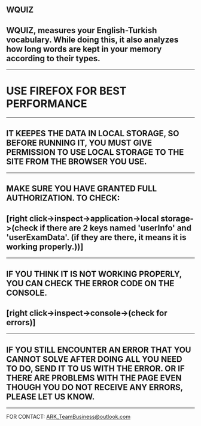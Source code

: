 ﻿WQUIZ
-----
## WQUIZ, measures your English-Turkish vocabulary. While doing this, it also analyzes how long words are kept in your memory according to their types.
----------------------------------
# USE FIREFOX FOR BEST PERFORMANCE
----------------------------------
## IT KEEPES THE DATA IN LOCAL STORAGE, SO BEFORE RUNNING IT, YOU MUST GIVE PERMISSION TO USE LOCAL STORAGE TO THE SITE FROM THE BROWSER YOU USE.
---------------------------------------------------------------------
## MAKE SURE YOU HAVE GRANTED FULL AUTHORIZATION. TO CHECK:
## [right click->inspect->application->local storage->(check if there are 2 keys named 'userInfo' and 'userExamData'. (if they are there, it means it is working properly.))]
---------------------------------------------------------------------
## IF YOU THINK IT IS NOT WORKING PROPERLY, YOU CAN CHECK THE ERROR CODE ON THE CONSOLE.
## [right click->inspect->console->(check for errors)]
---------------------------------------------------------------------
## IF YOU STILL ENCOUNTER AN ERROR THAT YOU CANNOT SOLVE AFTER DOING ALL YOU NEED TO DO, SEND IT TO US WITH THE ERROR. OR IF THERE ARE PROBLEMS WITH THE PAGE EVEN THOUGH YOU DO NOT RECEIVE ANY ERRORS, PLEASE LET US KNOW.
---------------------------------------------------------------------
FOR CONTACT:   ARK_TeamBusiness@outlook.com
